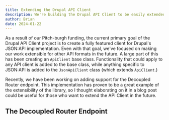 ```yaml
---
title: Extending the Drupal API Client
description: We're building the Drupal API Client to be easily extended. This post demonstrates that extensibility by creating a client for the Decoupled Router module.
author: Brian
date: 2024-01-22
---
```


As a result of our Pitch-burgh funding, the current primary goal of the Drupal API Client project is to create a fully featured client for Drupal's JSON:API implementation. Even with that goal, we've focused on making our work extensible for other API formats in the future. A large part of this has been creating an `ApiClient` base class. Functionality that could apply to any API client is added to the base class, while anything specific to JSON:API is added to the `JsonApiClient` class (which extends `ApiClient`.)

Recently, we have been working on adding support for the Decoupled Router endpoint. This implementation has proven to be a great example of the extensibility of the library, so I thought elaborating on it in a blog post could be useful for those who want to extend the API Client in the future.

## The Decoupled Router Endpoint

